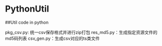 # PythonUtil

##Util code in python

pkg_csv.py: 统一csv保存格式并进行zip打包
res_md5.py：生成指定资源文件的md5码列表
csv_gen.py：生成csv对应的ts类文件
